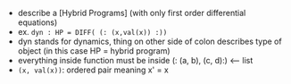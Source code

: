 - describe a [Hybrid Programs] (with only first order differential equations)
- ex. `dyn : HP = DIFF( (: (x,val(x)) :))`
- dyn stands for dynamics, thing on other side of colon describes type of object (in this case HP = hybrid program)
- everything inside function must be inside (: (a, b), (c, d):) <-- list
- `(x, val(x))`: ordered pair meaning x' = x
